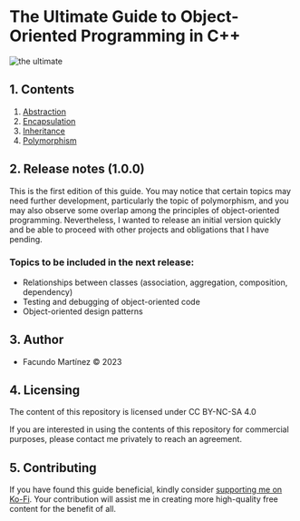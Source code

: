 # The Ultimate Guide to Object-Oriented Programming in C++

![the ultimate](https://github.com/fx-biocoder/oop-in-cpp/assets/90737264/24ecc3d3-f50d-411c-a182-d27cdf1794f2)


## 1. Contents

1. [Abstraction](https://github.com/fx-biocoder/oop-in-cpp/blob/main/01%20-%20Abstraction/README.md)
2. [Encapsulation](https://github.com/fx-biocoder/oop-in-cpp/tree/main/02%20-%20Encapsulation)
3. [Inheritance](https://github.com/fx-biocoder/oop-in-cpp/tree/main/03%20-%20Inheritance)
4. [Polymorphism](https://github.com/fx-biocoder/oop-in-cpp/tree/main/04%20-%20Polymorphism)

## 2. Release notes (1.0.0)

This is the first edition of this guide. You may notice that certain topics may need further development, particularly the topic of polymorphism, and you may also observe some overlap among the principles of object-oriented programming. Nevertheless, I wanted to release an initial version quickly and be able to proceed with other projects and obligations that I have pending.

### Topics to be included in the next release:

- Relationships between classes (association, aggregation, composition, dependency)
- Testing and debugging of object-oriented code
- Object-oriented design patterns

## 3. Author

- Facundo Martínez © 2023

## 4. Licensing

The content of this repository is licensed under CC BY-NC-SA 4.0

If you are interested in using the contents of this repository for commercial purposes, please contact me privately to reach an agreement.

## 5. Contributing

If you have found this guide beneficial, kindly consider [supporting me on Ko-Fi](https://ko-fi.com/biocoder). Your contribution will assist me in creating more high-quality free content for the benefit of all. 
